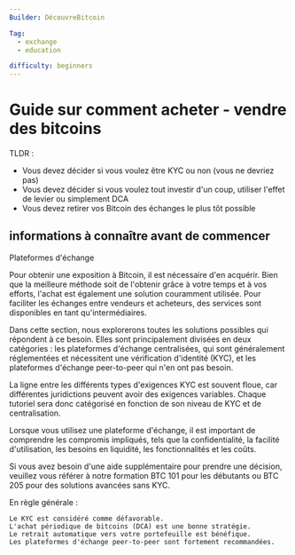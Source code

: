 ```yaml
---
Builder: DécouvreBitcoin

Tag:
  - exchange
  - education

difficulty: beginners
---
```


# Guide sur comment acheter - vendre des bitcoins

TLDR :

- Vous devez décider si vous voulez être KYC ou non (vous ne devriez pas)
- Vous devez décider si vous voulez tout investir d'un coup, utiliser l'effet de levier ou simplement DCA
- Vous devez retirer vos Bitcoin des échanges le plus tôt possible

## informations à connaître avant de commencer

Plateformes d'échange

Pour obtenir une exposition à Bitcoin, il est nécessaire d'en acquérir. Bien que la meilleure méthode soit de l'obtenir grâce à votre temps et à vos efforts, l'achat est également une solution couramment utilisée. Pour faciliter les échanges entre vendeurs et acheteurs, des services sont disponibles en tant qu'intermédiaires.

Dans cette section, nous explorerons toutes les solutions possibles qui répondent à ce besoin. Elles sont principalement divisées en deux catégories : les plateformes d'échange centralisées, qui sont généralement réglementées et nécessitent une vérification d'identité (KYC), et les plateformes d'échange peer-to-peer qui n'en ont pas besoin.

La ligne entre les différents types d'exigences KYC est souvent floue, car différentes juridictions peuvent avoir des exigences variables. Chaque tutoriel sera donc catégorisé en fonction de son niveau de KYC et de centralisation.

Lorsque vous utilisez une plateforme d'échange, il est important de comprendre les compromis impliqués, tels que la confidentialité, la facilité d'utilisation, les besoins en liquidité, les fonctionnalités et les coûts.

Si vous avez besoin d'une aide supplémentaire pour prendre une décision, veuillez vous référer à notre formation BTC 101 pour les débutants ou BTC 205 pour des solutions avancées sans KYC.

En règle générale :

    Le KYC est considéré comme défavorable.
    L'achat périodique de bitcoins (DCA) est une bonne stratégie.
    Le retrait automatique vers votre portefeuille est bénéfique.
    Les plateformes d'échange peer-to-peer sont fortement recommandées.
